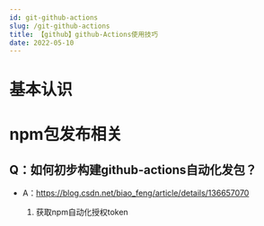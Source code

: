```yaml
---
id: git-github-actions
slug: /git-github-actions
title: 【github】github-Actions使用技巧
date: 2022-05-10
---
```

# 基本认识



# npm包发布相关

## Q：如何初步构建github-actions自动化发包？

* A：https://blog.csdn.net/biao_feng/article/details/136657070

  1. 获取npm自动化授权token

     